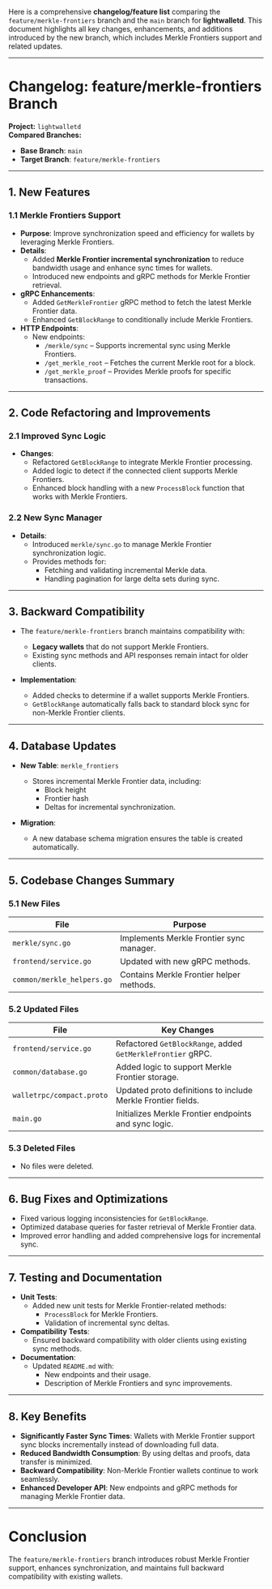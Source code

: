 Here is a comprehensive **changelog/feature list** comparing the `feature/merkle-frontiers` branch and the `main` branch for **lightwalletd**. This document highlights all key changes, enhancements, and additions introduced by the new branch, which includes Merkle Frontiers support and related updates.

---

# **Changelog: feature/merkle-frontiers Branch**
**Project:** `lightwalletd`  
**Compared Branches:**  
- **Base Branch**: `main`  
- **Target Branch**: `feature/merkle-frontiers`

---

## **1. New Features**

### **1.1 Merkle Frontiers Support**
- **Purpose**: Improve synchronization speed and efficiency for wallets by leveraging Merkle Frontiers.
- **Details**:
  - Added **Merkle Frontier incremental synchronization** to reduce bandwidth usage and enhance sync times for wallets.
  - Introduced new endpoints and gRPC methods for Merkle Frontier retrieval.
- **gRPC Enhancements**:
  - Added `GetMerkleFrontier` gRPC method to fetch the latest Merkle Frontier data.
  - Enhanced `GetBlockRange` to conditionally include Merkle Frontiers.
- **HTTP Endpoints**:
  - New endpoints:
    - `/merkle/sync` – Supports incremental sync using Merkle Frontiers.
    - `/get_merkle_root` – Fetches the current Merkle root for a block.
    - `/get_merkle_proof` – Provides Merkle proofs for specific transactions.

---

## **2. Code Refactoring and Improvements**

### **2.1 Improved Sync Logic**
- **Changes**:
  - Refactored `GetBlockRange` to integrate Merkle Frontier processing.
  - Added logic to detect if the connected client supports Merkle Frontiers.
  - Enhanced block handling with a new `ProcessBlock` function that works with Merkle Frontiers.

### **2.2 New Sync Manager**
- **Details**:
  - Introduced `merkle/sync.go` to manage Merkle Frontier synchronization logic.
  - Provides methods for:
    - Fetching and validating incremental Merkle data.
    - Handling pagination for large delta sets during sync.

---

## **3. Backward Compatibility**
- The `feature/merkle-frontiers` branch maintains compatibility with:
  - **Legacy wallets** that do not support Merkle Frontiers.
  - Existing sync methods and API responses remain intact for older clients.

- **Implementation**:
  - Added checks to determine if a wallet supports Merkle Frontiers.
  - `GetBlockRange` automatically falls back to standard block sync for non-Merkle Frontier clients.

---

## **4. Database Updates**
- **New Table**: `merkle_frontiers`
  - Stores incremental Merkle Frontier data, including:
    - Block height
    - Frontier hash
    - Deltas for incremental synchronization.

- **Migration**:
  - A new database schema migration ensures the table is created automatically.

---

## **5. Codebase Changes Summary**

### **5.1 New Files**
| File                      | Purpose                                  |
|---------------------------|------------------------------------------|
| `merkle/sync.go`          | Implements Merkle Frontier sync manager. |
| `frontend/service.go`     | Updated with new gRPC methods.           |
| `common/merkle_helpers.go`| Contains Merkle Frontier helper methods. |

### **5.2 Updated Files**
| File                      | Key Changes                                                         |
|---------------------------|---------------------------------------------------------------------|
| `frontend/service.go`     | Refactored `GetBlockRange`, added `GetMerkleFrontier` gRPC.         |
| `common/database.go`      | Added logic to support Merkle Frontier storage.                     |
| `walletrpc/compact.proto` | Updated proto definitions to include Merkle Frontier fields.        |
| `main.go`                 | Initializes Merkle Frontier endpoints and sync logic.               |

### **5.3 Deleted Files**
- No files were deleted.

---

## **6. Bug Fixes and Optimizations**
- Fixed various logging inconsistencies for `GetBlockRange`.
- Optimized database queries for faster retrieval of Merkle Frontier data.
- Improved error handling and added comprehensive logs for incremental sync.

---

## **7. Testing and Documentation**
- **Unit Tests**:
  - Added new unit tests for Merkle Frontier-related methods:
    - `ProcessBlock` for Merkle Frontiers.
    - Validation of incremental sync deltas.
- **Compatibility Tests**:
  - Ensured backward compatibility with older clients using existing sync methods.
- **Documentation**:
  - Updated `README.md` with:
    - New endpoints and their usage.
    - Description of Merkle Frontiers and sync improvements.

---

## **8. Key Benefits**
- **Significantly Faster Sync Times**: Wallets with Merkle Frontier support sync blocks incrementally instead of downloading full data.
- **Reduced Bandwidth Consumption**: By using deltas and proofs, data transfer is minimized.
- **Backward Compatibility**: Non-Merkle Frontier wallets continue to work seamlessly.
- **Enhanced Developer API**: New endpoints and gRPC methods for managing Merkle Frontier data.

---

# **Conclusion**
The `feature/merkle-frontiers` branch introduces robust Merkle Frontier support, enhances synchronization, and maintains full backward compatibility with existing wallets.

